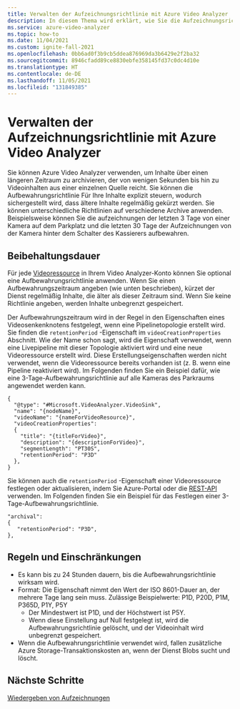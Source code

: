 ```yaml
---
title: Verwalten der Aufzeichnungsrichtlinie mit Azure Video Analyzer
description: In diesem Thema wird erklärt, wie Sie die Aufzeichnungsrichtlinie mit Azure Video Analyzer verwalten können.
ms.service: azure-video-analyzer
ms.topic: how-to
ms.date: 11/04/2021
ms.custom: ignite-fall-2021
ms.openlocfilehash: 0bb6ad0f3b9cb5ddea876969da3b6429e2f2ba32
ms.sourcegitcommit: 8946cfadd89ce8830ebfe358145fd37c0dc4d10e
ms.translationtype: HT
ms.contentlocale: de-DE
ms.lasthandoff: 11/05/2021
ms.locfileid: "131849385"
---
```

# <a name="manage-retention-policy-with-video-analyzer"></a>Verwalten der Aufzeichnungsrichtlinie mit Azure Video Analyzer

Sie können Azure Video Analyzer verwenden, um Inhalte über einen längeren Zeitraum zu archivieren, der von wenigen Sekunden bis hin zu Videoinhalten aus einer einzelnen Quelle reicht. Sie können die Aufbewahrungsrichtlinie Für Ihre Inhalte explizit steuern, wodurch sichergestellt wird, dass ältere Inhalte regelmäßig gekürzt werden. Sie können unterschiedliche Richtlinien auf verschiedene Archive anwenden. Beispielsweise können Sie die aufzeichnungen der letzten 3 Tage von einer Kamera auf dem Parkplatz und die letzten 30 Tage der Aufzeichnungen von der Kamera hinter dem Schalter des Kassierers aufbewahren.

## <a name="retention-period"></a>Beibehaltungsdauer

Für jede [Videoressource](terminology.md#video) in Ihrem Video Analyzer-Konto können Sie optional eine Aufbewahrungsrichtlinie anwenden. Wenn Sie einen Aufbewahrungszeitraum angeben (wie unten beschrieben), kürzet der Dienst regelmäßig Inhalte, die älter als dieser Zeitraum sind. Wenn Sie keine Richtlinie angeben, werden Inhalte unbegrenzt gespeichert.

Der Aufbewahrungszeitraum wird in der Regel in den Eigenschaften eines Videosenkenknotens festgelegt, wenn eine Pipelinetopologie erstellt wird. Sie finden die `retentionPeriod` -Eigenschaft im `videoCreationProperties` Abschnitt. Wie der Name schon sagt, wird die Eigenschaft verwendet, wenn eine Livepipeline mit dieser Topologie aktiviert wird und eine neue Videoressource erstellt wird. Diese Erstellungseigenschaften werden nicht verwendet, wenn die Videoressource bereits vorhanden ist (z. B. wenn eine Pipeline reaktiviert wird). Im Folgenden finden Sie ein Beispiel dafür, wie eine 3-Tage-Aufbewahrungsrichtlinie auf alle Kameras des Parkraums angewendet werden kann.

```
{
  "@type": "#Microsoft.VideoAnalyzer.VideoSink",
  "name": "{nodeName}",         
  "videoName": "{nameForVideoResource}",
  "videoCreationProperties":
  {
    "title": "{titleForVideo}",
    "description": "{descriptionForVideo}",
    "segmentLength": "PT30S",
    "retentionPeriod": "P3D"
  },
}
```

Sie können auch die `retentionPeriod` -Eigenschaft einer Videoressource festlegen oder aktualisieren, indem Sie Azure-Portal oder die [REST-API](https://github.com/Azure/azure-rest-api-specs/blob/master/specification/videoanalyzer/resource-manager/Microsoft.Media/preview/2021-11-01-preview/Videos.json) verwenden. Im Folgenden finden Sie ein Beispiel für das Festlegen einer 3-Tage-Aufbewahrungsrichtlinie.

```
"archival":
{
   "retentionPeriod": "P3D",
},
```

## <a name="rules-and-limitations"></a>Regeln und Einschränkungen

* Es kann bis zu 24 Stunden dauern, bis die Aufbewahrungsrichtlinie wirksam wird.
* Format:  Die Eigenschaft nimmt den Wert der ISO 8601-Dauer an, der mehrere Tage lang sein muss. Zulässige Beispielwerte: P1D, P20D, P1M, P365D, P1Y, P5Y
    * Der Mindestwert ist P1D, und der Höchstwert ist P5Y.
    * Wenn diese Einstellung auf Null festgelegt ist, wird die Aufbewahrungsrichtlinie gelöscht, und der Videoinhalt wird unbegrenzt gespeichert.
* Wenn die Aufbewahrungsrichtlinie verwendet wird, fallen zusätzliche Azure Storage-Transaktionskosten an, wenn der Dienst Blobs sucht und löscht.

## <a name="next-steps"></a>Nächste Schritte

[Wiedergeben von Aufzeichnungen](playback-recordings-how-to.md)
